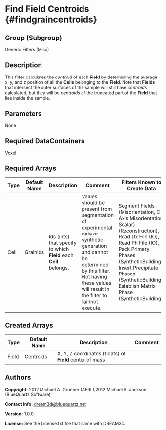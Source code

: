 Find Field Centroids {#findgraincentroids}
=======

## Group (Subgroup) ##
Generic Filters (Misc)

## Description ##
This filter calculates the _centroid_ of each **Field** by determining the average x, y, and z position of all the **Cells** belonging to the **Field**. 
Note that **Fields** that intersect the outer surfaces of the sample will still have _centroids_ calculated, but they will be _centroids_ of the truncated part of the **Field** that lies inside the sample.


## Parameters ##

None

## Required DataContainers ##
Voxel

## Required Arrays ##

| Type | Default Name | Description | Comment | Filters Known to Create Data
|------|--------------|-------------|---------|-----|
| Cell | GrainIds | Ids (ints) that specify to which **Field** each **Cell** belongs. | Values should be present from segmentation of experimental data or synthetic generation and cannot be determined by this filter. Not having these values will result in the filter to fail/not execute. | Segment Fields (Misorientation, C-Axis Misorientation, Scalar) (Reconstruction), Read Dx File (IO), Read Ph File (IO), Pack Primary Phases (SyntheticBuilding), Insert Precipitate Phases (SyntheticBuilding), Establish Matrix Phase (SyntheticBuilding) |

## Created Arrays ##

| Type | Default Name | Description | Comment |
|------|--------------|-------------|---------|
| Field | Centroids | X, Y, Z coordinates (floats) of **Field** center of mass |  |

## Authors ##

**Copyright:** 2012 Michael A. Groeber (AFRL),2012 Michael A. Jackson (BlueQuartz Software)

**Contact Info:** dream3d@bluequartz.net

**Version:** 1.0.0

**License:**  See the License.txt file that came with DREAM3D.



